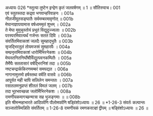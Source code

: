 अध्यायः 026
*स्तुत्या तुष्टेन इन्द्रेण कृतं जलवर्षणम् ॥ 1 ॥
सौतिरुवाच। 	001  
एवं स्तुतस्तदा कद्र्वा भगवान्हरिवाहनः ।	001a  
नीलजीमूतसङ्घातैः सर्वमम्बरमावृणोत् ॥	001b  
मेघानाज्ञापयामास वर्षध्वममृतं शुभम् ।	002a  
ते मेघा मुमुचुस्तोयं प्रभूतं विद्युदुज्ज्वलाः ॥	002b  
परस्परमिवात्यर्थं गर्जन्तः सततं दिवि ।	003a  
संवर्तितमिवाकाशं जलदैः सुमहाद्भुतैः ॥	003b  
सृजद्भिरतुलं तोयमजस्रं सुमहारवैः ।	004a  
सम्प्रनृत्तमिवाकाशं धारोर्मिभिरनेकशः ॥	004b  
मेघस्तनितनिर्घोषौर्विद्युत्पवनकम्पितैः ।	005a  
तैर्मेघैः सततासारं वर्षद्भिरनिशं तदा ॥	005b  
नष्टचन्द्रार्ककिरणमम्बरं समपद्यत ।	006a  
नागानामुत्तमो हर्षस्तथा वर्षति वासवे ॥	006b  
आपूर्यत मही चापि सलिलेन समन्ततः ।	007a  
रसातलमनुप्राप्तं शीतलं विमलं जलम् ।	007b  
तदा भूरभवच्छन्ना जलोर्मिभिरनेकशः ।	008a  
रामणीयकमागच्छन्मात्रा सह भुजङ्गमाः ॥ ॥	008b  
इति श्रीमन्महाभारते आदिपर्वणि पौलोमपर्वणि षड्विंशोऽध्यायः ॥ 26 ॥
*1-26-3 संवर्तः कल्पान्तः सञ्जातोस्मिन्निति संवर्तितम् ॥ 1-26-8 रामणीयकं रमणकसञ्ज्ञं द्वीपम् ॥ षड्विंशोऽध्यायः ॥ 26 ॥

